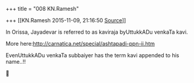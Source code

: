 +++
title = "008 KN.Ramesh"

+++
[[KN.Ramesh	2015-11-09, 21:16:50 [Source](https://groups.google.com/g/samskrita/c/qtbSWrteDQU)]]



In Orissa, Jayadevar is referred to as kaviraja byUttukkADu venkaTa kavi.

  

More here:<http://carnatica.net/special/ashtapadi-ppn-ii.htm>

  

EvenUttukkADu venkaTa subbaiyer has the term kavi appended to his name..!!




